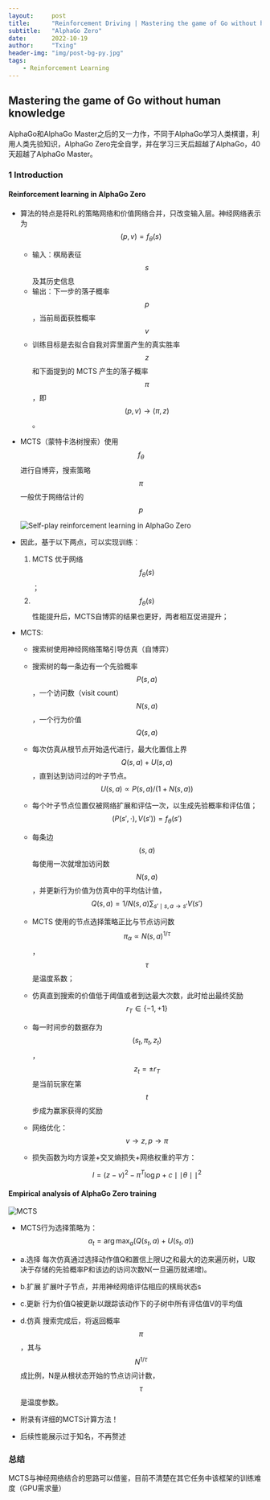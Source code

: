 ```yaml
---
layout:     post
title:      "Reinforcement Driving | Mastering the game of Go without human knowledge"
subtitle:   "AlphaGo Zero"
date:       2022-10-19
author:     "Txing"
header-img: "img/post-bg-py.jpg"
tags:
    - Reinforcement Learning
---
```


## Mastering the game of Go without human knowledge

AlphaGo和AlphaGo Master之后的又一力作，不同于AlphaGo学习人类棋谱，利用人类先验知识，AlphaGo Zero完全自学，并在学习三天后超越了AlphaGo，40天超越了AlphaGo Master。

### 1 Introduction

#### Reinforcement learning in AlphaGo Zero

- 算法的特点是将RL的策略网络和价值网络合并，只改变输入层。神经网络表示为 $$(p,v)=f_{\theta}(s)$$

  - 输入：棋局表征 $$s$$ 及其历史信息
  - 输出：下一步的落子概率 $$p$$ ，当前局面获胜概率 $$v$$
  - 训练目标是去拟合自我对弈里面产生的真实胜率 $$z$$ 和下面提到的 MCTS 产生的落子概率 $$π$$，即 $$(p,v)\rightarrow(π,z)$$。

- MCTS（蒙特卡洛树搜索）使用 $$f_{\theta}$$ 进行自博弈，搜索策略 $$\pi$$ 一般优于网络估计的 $$p$$

  ![Self-play reinforcement learning in AlphaGo Zero](https://raw.githubusercontent.com/txing-casia/txing-casia.github.io/master/img/20221019-1.jpg)

- 因此，基于以下两点，可以实现训练：

  1. MCTS 优于网络 $$f_{\theta}(s)$$ ；
  2. $$f_{\theta}(s)$$ 性能提升后，MCTS自博弈的结果也更好，两者相互促进提升；

- MCTS:

  - 搜索树使用神经网络策略引导仿真（自博弈）

  - 搜索树的每一条边有一个先验概率 $$P(s,a)$$，一个访问数（visit count） $$N(s,a)$$，一个行为价值 $$Q(s,a)$$

  - 每次仿真从根节点开始迭代进行，最大化置信上界 $$Q(s,a)+U(s,a)$$，直到达到访问过的叶子节点。$$U(s,a)\propto P(s,a)/(1+N(s,a))$$

  - 每个叶子节点位置仅被网络扩展和评估一次，以生成先验概率和评估值；$$(P(s',\cdot),V(s'))=f_{\theta}(s')$$

  - 每条边$$(s,a)$$每使用一次就增加访问数$$N(s,a)$$，并更新行为价值为仿真中的平均估计值，$$Q(s,a)=1/N(s,a)\sum_{s'\mid s,a\rightarrow s'} V(s')$$ 

  - MCTS 使用的节点选择策略正比与节点访问数 $$\pi_{\alpha} \propto N(s,a)^{1/\tau}$$，$$\tau$$ 是温度系数；

  - 仿真直到搜索的价值低于阈值或者到达最大次数，此时给出最终奖励$$r_T\in \{-1,+1\}$$

  - 每一时间步的数据存为$$(s_t,\pi_t,z_t)$$，$$z_t=\pm r_T$$是当前玩家在第$$t$$步成为赢家获得的奖励

  - 网络优化：$$v\rightarrow z,p\rightarrow \pi$$

  - 损失函数为均方误差+交叉熵损失+网络权重的平方：

    $$l=(z-v)^2-\pi^T\log p +c\mid\mid\theta\mid\mid^2$$

#### Empirical analysis of AlphaGo Zero training

![MCTS](https://raw.githubusercontent.com/txing-casia/txing-casia.github.io/master/img/20221019-2.jpg)

- MCTS行为选择策略为：$$a_t=\arg\max_a (Q(s_t,a)+U(s_t,a))$$

- a.选择 每次仿真通过选择动作值Q和置信上限U之和最大的边来遍历树，U取决于存储的先验概率P和该边的访问次数N(一旦遍历就递增)。
- b.扩展 扩展叶子节点，并用神经网络评估相应的棋局状态s
- c.更新 行为价值Q被更新以跟踪该动作下的子树中所有评估值V的平均值
- d.仿真 搜索完成后，将返回概率$$\pi$$，其与$$N^{1/\tau}$$成比例，N是从根状态开始的节点访问计数，$$\tau$$是温度参数。

- 附录有详细的MCTS计算方法！
- 后续性能展示过于知名，不再赘述



### 总结

MCTS与神经网络结合的思路可以借鉴，目前不清楚在其它任务中该框架的训练难度（GPU需求量）

​	
